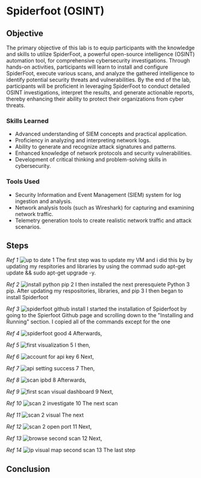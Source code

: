 # Spiderfoot (OSINT)

## Objective

The primary objective of this lab is to equip participants with the knowledge and skills to utilize SpiderFoot, a powerful open-source intelligence (OSINT) automation tool, for comprehensive cybersecurity investigations. Through hands-on activities, participants will learn to install and configure SpiderFoot, execute various scans, and analyze the gathered intelligence to identify potential security threats and vulnerabilities. By the end of the lab, participants will be proficient in leveraging SpiderFoot to conduct detailed OSINT investigations, interpret the results, and generate actionable reports, thereby enhancing their ability to protect their organizations from cyber threats.

### Skills Learned

- Advanced understanding of SIEM concepts and practical application.
- Proficiency in analyzing and interpreting network logs.
- Ability to generate and recognize attack signatures and patterns.
- Enhanced knowledge of network protocols and security vulnerabilities.
- Development of critical thinking and problem-solving skills in cybersecurity.

### Tools Used

- Security Information and Event Management (SIEM) system for log ingestion and analysis.
- Network analysis tools (such as Wireshark) for capturing and examining network traffic.
- Telemetry generation tools to create realistic network traffic and attack scenarios.

## Steps

*Ref 1*
![up to date 1](https://github.com/Casttllee/Spiderfoot-OSINT-/assets/137667912/bbb36144-42b5-4061-a85c-844d49f9a7b0)
  The first step was to update my VM and i did this by by updating my respitories and libraries by using the commad sudo apt-get update && sudo apt-get upgrade -y.

*Ref 2*
![install python pip 2](https://github.com/Casttllee/Spiderfoot-OSINT-/assets/137667912/b77d697d-d79d-4ee6-a25e-514e178f5abb)
  I then installed the next preresquiete  Python 3 pip. After updating my respositories, libraries, and pip 3 I then began to install Spiderfoot

*Ref 3*
![spiderfoot github install](https://github.com/Casttllee/Spiderfoot-OSINT-/assets/137667912/fe02ad35-ed50-4fed-b974-ddb3549f1f94)
  I started the installation of Spiderfoot by going to the Spierfoot Github page and scrolling down to the "Installing and Running" section. I copied all of the commands except for the one 

*Ref 4*
![spiderfoot good 4](https://github.com/Casttllee/Spiderfoot-OSINT-/assets/137667912/9f163d78-6a25-415e-9112-7cb64412cf8d)
  Afterwards,

*Ref 5*
![first visualization 5](https://github.com/Casttllee/Spiderfoot-OSINT-/assets/137667912/21544b3a-27cd-4f9b-8664-4aeb1f1d039f)
  I then,

*Ref 6*
![account for api key 6](https://github.com/Casttllee/Spiderfoot-OSINT-/assets/137667912/f817de48-1a74-4eb2-9853-bdf2fbb70e34)
  Next,

*Ref 7*
![api setting success 7](https://github.com/Casttllee/Spiderfoot-OSINT-/assets/137667912/f7b55cfc-ef46-42b6-89e4-cfa2fb186cb6)
  Then,

*Ref 8*
![scan ipbd 8](https://github.com/Casttllee/Spiderfoot-OSINT-/assets/137667912/eed3ab09-af93-4112-b710-8a85b53bd556)
  Afterwards,

*Ref 9*
![first scan visual dashboard 9](https://github.com/Casttllee/Spiderfoot-OSINT-/assets/137667912/4c1ac8aa-91e5-46ce-a5f6-ff85bf0a6bf2)
  Next,

*Ref 10*
![scan 2 investigate 10](https://github.com/Casttllee/Spiderfoot-OSINT-/assets/137667912/74432157-0865-464c-86de-5460bdccaf1f)
  The next scan

*Ref 11*
![scan 2 visual](https://github.com/Casttllee/Spiderfoot-OSINT-/assets/137667912/e0bbe072-f2d3-4dd3-ae8c-afd76134985c)
  The next

*Ref 12*
![scan 2 open port 11](https://github.com/Casttllee/Spiderfoot-OSINT-/assets/137667912/4a2f3cfe-c47a-4751-993e-6f8173cd50ae)
  Next,

*Ref 13*
![browse second scan 12](https://github.com/Casttllee/Spiderfoot-OSINT-/assets/137667912/e4acb1d4-8529-4de1-85f2-4e08ed578ed4)
  Next,

*Ref 14*
![ip visual map second scan 13](https://github.com/Casttllee/Spiderfoot-OSINT-/assets/137667912/0057ab1b-b8c9-488f-9997-a7fe4aca91de)
  The last step

## Conclusion


